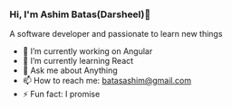 ### Hi, I'm Ashim Batas(Darsheel)👋
A software developer and passionate to learn new things 

- 🔭 I’m currently working on Angular
- 🌱 I’m currently learning React
- 💬 Ask me about Anything
- 📫 How to reach me: batasashim@gmail.com
- ⚡ Fun fact: I promise 

<!-- Connect with me: 
https://www.instagram.com/darsheel_xtha/
https://www.linkedin.com/in/ashim-batas-2021571b8/t
https://twitter.com/batas_ashim -->

